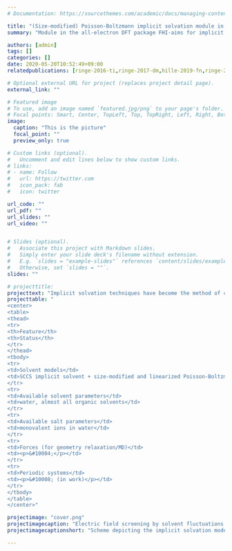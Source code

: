 ```yaml
---
# Documentation: https://sourcethemes.com/academic/docs/managing-content/

title: "(Size-modified) Poisson-Boltzmann implicit solvation module in FHI-aims -- (S)MPBE"
summary: "Module in the all-electron DFT package FHI-aims for implicit solvent simulations including the presence of salt."

authors: [admin]
tags: []
categories: []
date: 2020-05-20T10:52:49+09:00
relatedpublications: [ringe-2016-ti,ringe-2017-dm,hille-2019-fn,ringe-2021-xd,ringe-2022-xd]

# Optional external URL for project (replaces project detail page).
external_link: ""

# Featured image
# To use, add an image named `featured.jpg/png` to your page's folder.
# Focal points: Smart, Center, TopLeft, Top, TopRight, Left, Right, BottomLeft, Bottom, BottomRight.
image:
  caption: "This is the picture"
  focal_point: ""
  preview_only: true

# Custom links (optional).
#   Uncomment and edit lines below to show custom links.
# links:
# - name: Follow
#   url: https://twitter.com
#   icon_pack: fab
#   icon: twitter

url_code: ""
url_pdf: ""
url_slides: ""
url_video: ""


# Slides (optional).
#   Associate this project with Markdown slides.
#   Simply enter your slide deck's filename without extension.
#   E.g. `slides = "example-slides"` references `content/slides/example-slides.md`.
#   Otherwise, set `slides = ""`.
slides: ""

# projecttitle: 
projecttext: "Implicit solvation techniques have become the method of choice in many areas of research, such as biochemistry, electrochemistry or colloid chemistry. The size-modified Poisson-Boltzmann implicit solvation module in the all-electron DFT code FHI-aims enables to account for the presence of solvent and possibly ions in conventional DFT calculations. The table sums up the currently supported features. For more information, the FHI-aims user manual provides a detailed documentation. The module is implemented in the current version of FHI-aims, for any support, feel free to contact one of the members below."
projecttable: "
<center>
<table>
<thead>
<tr>
<th>Feature</th>
<th>Status</th>
</tr>
</thead>
<tbody>
<tr>
<td>Solvent models</td>
<td>SCCS implicit solvent + size-modified and linearized Poisson-Boltzmann for salt description</td>
</tr>
<tr>
<td>Available solvent parameters</td>
<td>water, almost all organic solvents</td>
</tr>
<tr>
<td>Available salt parameters</td>
<td>monovalent ions in water</td>
</tr>
<tr>
<td>Forces (for geometry relaxation/MD)</td>
<td><p>&#10004;</p></td>
</tr>
<tr>
<td>Periodic systems</td>
<td><p>&#10008; (in work)</p></td>
</tr>
</tbody>
</table>
</center>"

projectimage: "cover.png"
projectimagecaption: "Electric field screening by solvent fluctuations is accounted for by including an isotropic dielectric background in the DFT calculation. Further the presence of salt can be included by means of a statistical modified Boltzmann distribution which allows for the simulation of possibly charged quantum systems in electrolytic environments"
projectimagecaptionshort: "Scheme depicting the implicit solvation model in FHI-aims."

---
```

